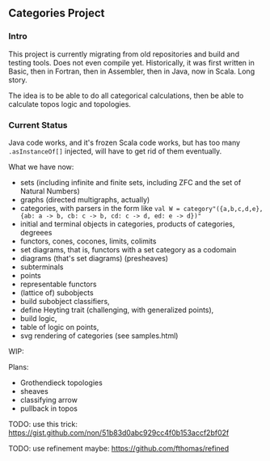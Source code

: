 ## Categories Project

### Intro

This project is currently migrating from old repositories and build and testing tools.
Does not even compile yet.
Historically, it was first written in Basic, then in Fortran, then in Assembler, then in Java, now in Scala.
Long story.

The idea is to be able to do all categorical calculations, then be able to calculate topos logic and topologies.

### Current Status
Java code works, and it's frozen
Scala code works, but has too many `.asInstanceOf[]` injected, will have to get rid of them eventually.

What we have now:
- sets (including infinite and finite sets, including ZFC and the set of Natural Numbers)
- graphs (directed multigraphs, actually)
- categories, with parsers in the form like `val W = category"({a,b,c,d,e}, {ab: a -> b, cb: c -> b, cd: c -> d, ed: e -> d})"`
- initial and terminal objects in categories, products of categories, degreees
- functors, cones, cocones, limits, colimits
- set diagrams, that is, functors with a set category as a codomain
- diagrams (that's set diagrams) (presheaves)
- subterminals
- points
- representable functors
- (lattice of) subobjects
- build subobject classifiers,
- define Heyting trait (challenging, with generalized points),
- build logic, 
- table of logic on points,
- svg rendering of categories (see samples.html)

WIP:

Plans: 
- Grothendieck topologies
- sheaves
- classifying arrow
- pullback in topos

TODO: use this trick: https://gist.github.com/non/51b83d0abc929cc4f0b153accf2bf02f

TODO: use refinement maybe: https://github.com/fthomas/refined
